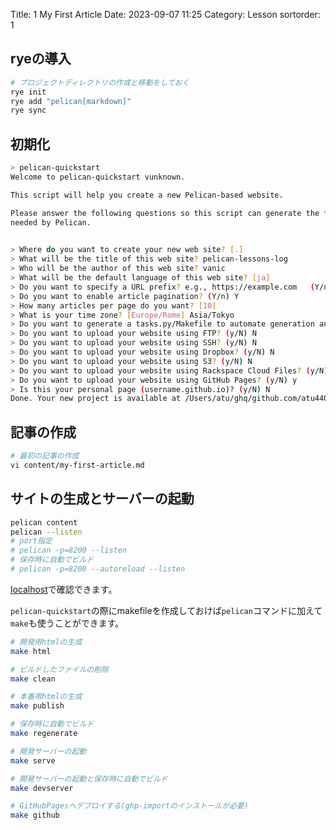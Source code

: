 Title: 1 My First Article
Date: 2023-09-07 11:25
Category: Lesson
sortorder: 1

## ryeの導入

```bash
# プロジェクトディレクトリの作成と移動をしておく
rye init
rye add "pelican[markdown]"
rye sync
```

## 初期化

```bash
> pelican-quickstart
Welcome to pelican-quickstart vunknown.

This script will help you create a new Pelican-based website.

Please answer the following questions so this script can generate the files
needed by Pelican.

    
> Where do you want to create your new web site? [.] 
> What will be the title of this web site? pelican-lessons-log
> Who will be the author of this web site? vanic
> What will be the default language of this web site? [ja] 
> Do you want to specify a URL prefix? e.g., https://example.com   (Y/n) n
> Do you want to enable article pagination? (Y/n) Y
> How many articles per page do you want? [10] 
> What is your time zone? [Europe/Rome] Asia/Tokyo
> Do you want to generate a tasks.py/Makefile to automate generation and publishing? (Y/n) Y
> Do you want to upload your website using FTP? (y/N) N
> Do you want to upload your website using SSH? (y/N) N
> Do you want to upload your website using Dropbox? (y/N) N
> Do you want to upload your website using S3? (y/N) N
> Do you want to upload your website using Rackspace Cloud Files? (y/N) N
> Do you want to upload your website using GitHub Pages? (y/N) y
> Is this your personal page (username.github.io)? (y/N) N
Done. Your new project is available at /Users/atu/ghq/github.com/atu4403/pelican-lessons-log
```

## 記事の作成

```bash
# 最初の記事の作成
vi content/my-first-article.md
```

## サイトの生成とサーバーの起動

```bash
pelican content
pelican --listen
# port指定
# pelican -p=8200 --listen
# 保存時に自動でビルド
# pelican -p=8200 --autoreload --listen
```

[localhost](http://localhost:8000/)で確認できます。

`pelican-quickstart`の際にmakefileを作成しておけば`pelican`コマンドに加えて`make`も使うことができます。

```bash
# 開発用htmlの生成
make html

# ビルドしたファイルの削除
make clean

# 本番用htmlの生成
make publish

# 保存時に自動でビルド
make regenerate

# 開発サーバーの起動
make serve

# 開発サーバーの起動と保存時に自動でビルド
make devserver

# GitHubPagesへデプロイする(ghp-importのインストールが必要)
make github
```
